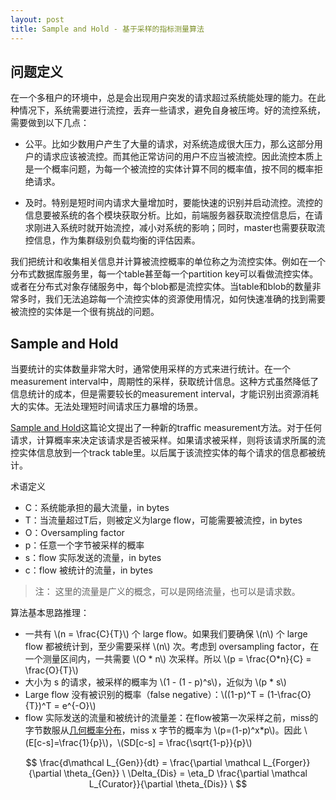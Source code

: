 ```yaml
---
layout: post
title: Sample and Hold - 基于采样的指标测量算法
---
```


<head>
    <script type="text/javascript"
            src="http://cdn.mathjax.org/mathjax/latest/MathJax.js?config=TeX-AMS-MML_HTMLorMML">
    </script>
</head>

## 问题定义

在一个多租户的环境中，总是会出现用户突发的请求超过系统能处理的能力。在此种情况下，系统需要进行流控，丢弃一些请求，避免自身被压垮。好的流控系统，需要做到以下几点：

* 公平。比如少数用户产生了大量的请求，对系统造成很大压力，那么这部分用户的请求应该被流控。而其他正常访问的用户不应当被流控。因此流控本质上是一个概率问题，为每一个被流控的实体计算不同的概率值，按不同的概率拒绝请求。

* 及时。特别是短时间内请求大量增加时，要能快速的识别并启动流控。流控的信息要被系统的各个模块获取分析。比如，前端服务器获取流控信息后，在请求刚进入系统时就开始流控，减小对系统的影响；同时，master也需要获取流控信息，作为集群级别负载均衡的评估因素。

我们把统计和收集相关信息并计算被流控概率的单位称之为流控实体。例如在一个分布式数据库服务里，每一个table甚至每一个partition key可以看做流控实体。或者在分布式对象存储服务中，每个blob都是流控实体。当table和blob的数量非常多时，我们无法追踪每一个流控实体的资源使用情况，如何快速准确的找到需要被流控的实体是一个很有挑战的问题。

## Sample and Hold

当要统计的实体数量非常大时，通常使用采样的方式来进行统计。在一个measurement interval中，周期性的采样，获取统计信息。这种方式虽然降低了信息统计的成本，但是需要较长的measurement interval，才能识别出资源消耗大的实体。无法处理短时间请求压力暴增的场景。

[Sample and Hold](https://dl.acm.org/citation.cfm?id=633056)这篇论文提出了一种新的traffic measurement方法。对于任何请求，计算概率来决定该请求是否被采样。如果请求被采样，则将该请求所属的流控实体信息放到一个track table里。以后属于该流控实体的每个请求的信息都被统计。

术语定义

* C：系统能承担的最大流量，in bytes
* T：当流量超过T后，则被定义为large flow，可能需要被流控，in bytes
* O：Oversampling factor
* p：任意一个字节被采样的概率
* s：flow 实际发送的流量，in bytes
* c：flow 被统计的流量，in bytes

> 注： 这里的流量是广义的概念，可以是网络流量，也可以是请求数。

算法基本思路推理：

* 一共有 \\(n = \frac{C}{T}\\) 个 large flow。如果我们要确保 \\(n\\) 个 large flow 都被统计到，至少需要采样 \\(n\\) 次。考虑到 oversampling factor，在一个测量区间内，一共需要 \\(O * n\\) 次采样。所以 \\(p = \frac{O*n}{C} = \frac{O}{T}\\)
* 大小为 s 的请求，被采样的概率为 \\(1 - (1 - p)^s\\)，近似为 \\(p * s\\)
* Large flow 没有被识别的概率（false negative）：\\((1-p)^T = (1-\frac{O}{T})^T = e^{-O}\\)
* flow 实际发送的流量和被统计的流量差：在flow被第一次采样之前，miss的字节数服从[几何概率分布](https://zh.wikipedia.org/wiki/幾何分佈)，miss x 字节的概率为 \\(p=(1-p)^x*p\\)。因此 \\(E[c-s]=\frac{1}{p}\\)，\\(SD[c-s] = \frac{\sqrt{1-p}}{p}\\)


$$ \frac{d\mathcal L_{Gen}}{dt} = \frac{\partial \mathcal L_{Forger}}{\partial \theta_{Gen}} \ \Delta_{Dis} = \eta_D \frac{\partial \mathcal L_{Curator}}{\partial \theta_{Dis}} \ $$
